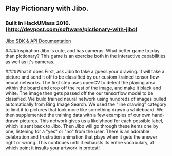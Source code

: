 ## Play Pictionary with Jibo.

### Built in HackUMass 2016. (http://devpost.com/software/pictionary-with-jibo)

[Jibo SDK & API Documentation](https://developers.jibo.com/sdk/docs/)

####Inspiration
Jibo is cute, and has cameras. What better game to play than pictionary? This game is an exercise both in the interactive capabilities as well as it's cameras.

####What it does
First, ask Jibo to take a guess your drawing. It will take a picture and send it off to be classified by our custom-trained tensor flow neural networks. The first step uses openCV to detect the playing area within the board and crop off the rest of the image, and make it black and white. The image then gets passed off the our tensorflow model to be classified. We build trained neural network using hundreds of images pulled automatically from Bing Image Search. We used the "line drawing" category to limit it to pictures that look more like something drawn a whiteboard. We then supplemented the training data with a few examples of our own hand-drawn pictures. This network gives us a likelyhood for each possible label, which is sent back to Jibo. Then Jibo will go through these items one by one, listening for a "yes" or "no" from the user. There is an adorable celebration and frustration animation that plays when it gets the answer right or wrong. This continues until it exhausts its entire vocabulary, at which point it insults your artwork in protest!
